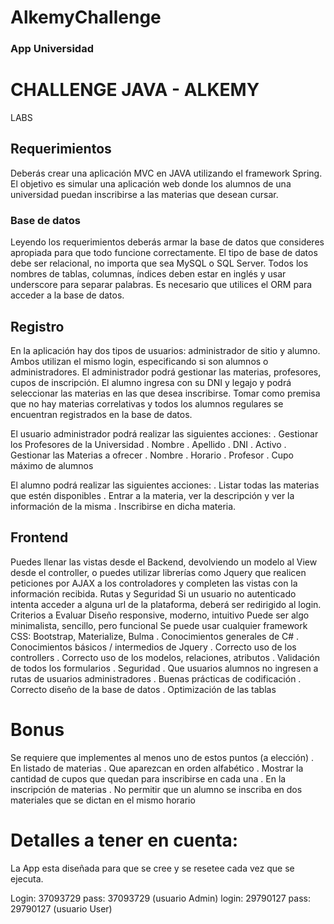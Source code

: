 # AlkemyChallenge
### App Universidad

# CHALLENGE JAVA - ALKEMY

LABS

## Requerimientos
Deberás crear una aplicación MVC en JAVA utilizando el framework Spring. El objetivo
es simular una aplicación web donde los alumnos de una universidad puedan
inscribirse a las materias que desean cursar.

### Base de datos
Leyendo los requerimientos deberás armar la base de datos que consideres apropiada
para que todo funcione correctamente. El tipo de base de datos debe ser relacional, no
importa que sea MySQL o SQL Server. Todos los nombres de tablas, columnas,
índices deben estar en inglés y usar underscore para separar palabras. Es necesario
que utilices el ORM para acceder a la base de datos.

## Registro

En la aplicación hay dos tipos de usuarios: administrador de sitio y alumno. Ambos
utilizan el mismo login, especificando si son alumnos o administradores. El
administrador podrá gestionar las materias, profesores, cupos de inscripción. El alumno
ingresa con su DNI y legajo y podrá seleccionar las materias en las que desea
inscribirse. Tomar como premisa que no hay materias correlativas y todos los alumnos
regulares se encuentran registrados en la base de datos.

El usuario administrador podrá realizar las siguientes
acciones:
. Gestionar los Profesores de la Universidad
. Nombre
. Apellido
. DNI
. Activo
. Gestionar las Materias a ofrecer
. Nombre
. Horario
. Profesor
. Cupo máximo de alumnos

El alumno podrá realizar las siguientes
acciones:
. Listar todas las materias que estén disponibles
. Entrar a la materia, ver la descripción y ver la información de la misma
. Inscribirse en dicha materia.


## Frontend

Puedes llenar las vistas desde el Backend, devolviendo un modelo al View desde el
controller, o puedes utilizar librerías como Jquery que realicen peticiones por AJAX a
los controladores y completen las vistas con la información recibida.
Rutas y Seguridad
Si un usuario no autenticado intenta acceder a alguna url de la plataforma, deberá ser
redirigido al login.
Criterios a Evaluar
Diseño responsive, moderno, intuitivo
Puede ser algo minimalista, sencillo, pero funcional
Se puede usar cualquier framework CSS: Bootstrap,
Materialize, Bulma
. Conocimientos generales de C#
. Conocimientos básicos / intermedios de Jquery
. Correcto uso de los controllers
. Correcto uso de los modelos, relaciones, atributos
. Validación de todos los formularios
. Seguridad
. Que usuarios alumnos no ingresen a rutas de usuarios administradores
. Buenas prácticas de codificación
. Correcto diseño de la base de datos
. Optimización de las tablas

# Bonus

Se requiere que implementes al menos uno de estos puntos (a
elección)
. En listado de materias
  . Que aparezcan en orden alfabético
  . Mostrar la cantidad de cupos que quedan para inscribirse en cada una
. En la inscripción de materias
  . No permitir que un alumno se inscriba en dos materiales que se dictan en
  el mismo horario
  
  
# Detalles a tener en cuenta:

La App esta diseñada para que se cree y se resetee cada vez que se ejecuta.

Login: 37093729 pass: 37093729 (usuario Admin)
login: 29790127 pass: 29790127 (usuario User)
